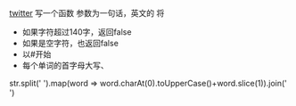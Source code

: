 [twitter]()
写一个函数 参数为一句话，英文的  将
- 如果字符超过140字，返回false
- 如果是空字符，也返回false
- 以#开始 
- 每个单词的首字母大写、


str.split(' ').map(word => word.charAt(0).toUpperCase()+word.slice(1)).join(' ')